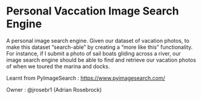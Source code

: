 # Personal Vaccation Image Search Engine
  
 A personal image search engine. Given our dataset of vacation photos, to make this dataset “search-able” by creating a “more like this” functionality.  
For instance, if I submit a photo of sail boats gliding across a river, our image search engine should be able to find and retrieve our vacation photos of when we toured the marina and docks.
 
Learnt from PyImageSearch : https://www.pyimagesearch.com/  
  
Owner : @jrosebr1 (Adrian Rosebrock)
